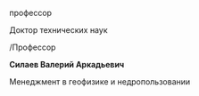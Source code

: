 профессор

Доктор технических наук

/Профессор

**Силаев Валерий Аркадьевич**

Менеджмент в геофизике и недропользовании